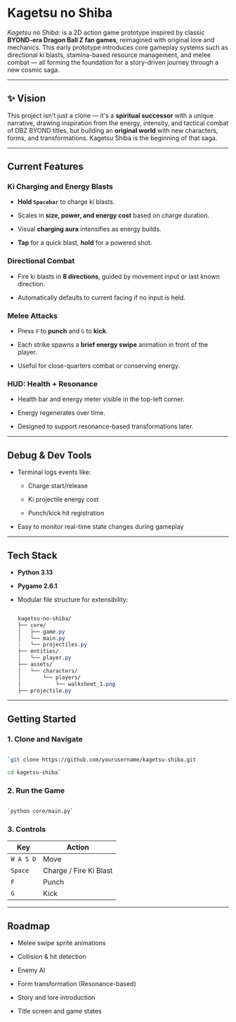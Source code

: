 # Kagetsu no Shiba

_Kagetsu no Shiba:_ is a 2D action game prototype inspired by classic **BYOND-era Dragon Ball Z fan games**, reimagined with original lore and mechanics. This early prototype introduces core gameplay systems such as directional ki blasts, stamina-based resource management, and melee combat — all forming the foundation for a story-driven journey through a new cosmic saga.

---

## ✨ Vision

This project isn't just a clone — it's a **spiritual successor** with a unique narrative, drawing inspiration from the energy, intensity, and tactical combat of DBZ BYOND titles, but building an **original world** with new characters, forms, and transformations. Kagetsu Shiba is the beginning of that saga.

---

## Current Features

### Ki Charging and Energy Blasts

- **Hold `Spacebar`** to charge ki blasts.
    
- Scales in **size, power, and energy cost** based on charge duration.
    
- Visual **charging aura** intensifies as energy builds.
    
- **Tap** for a quick blast, **hold** for a powered shot.
    

### Directional Combat

- Fire ki blasts in **8 directions**, guided by movement input or last known direction.
    
- Automatically defaults to current facing if no input is held.
    

### Melee Attacks

- Press `F` to **punch** and `G` to **kick**.
    
- Each strike spawns a **brief energy swipe** animation in front of the player.
    
- Useful for close-quarters combat or conserving energy.
    

### HUD: Health + Resonance

- Health bar and energy meter visible in the top-left corner.
    
- Energy regenerates over time.
    
- Designed to support resonance-based transformations later.
    

---

## Debug & Dev Tools

- Terminal logs events like:
    
    - Charge start/release
        
    - Ki projectile energy cost
        
    - Punch/kick hit registration
        
- Easy to monitor real-time state changes during gameplay
    

---

## Tech Stack

- **Python 3.13**
    
- **Pygame 2.6.1**
    
- Modular file structure for extensibility:
    
    ``` css
    
    kagetsu-no-shiba/ 
    ├── core/ 
    │   ├── game.py 
    │   └── main.py 
    |   └── projectiles.py 
    ├── entities/ 
    │   └── player.py 
    ├── assets/ 
    │   └── characters/ 
    │       └── players/ 
    │           └── walksheet_1.png 
    ├── projectile.py

    ```
    

---

## Getting Started

### 1. Clone and Navigate

``` bash

`git clone https://github.com/yourusername/kagetsu-shiba.git 

cd kagetsu-shiba`
```

### 2. Run the Game

``` bash

`python core/main.py`

```

### 3. Controls

|Key|Action|
|---|---|
|`W A S D`|Move|
|`Space`|Charge / Fire Ki Blast|
|`F`|Punch|
|`G`|Kick|

---

## Roadmap

-  Melee swipe sprite animations
    
-  Collision & hit detection
    
-  Enemy AI
    
-  Form transformation (Resonance-based)
    
-  Story and lore introduction
    
-  Title screen and game states